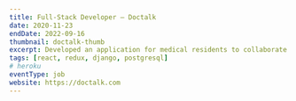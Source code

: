 ```yaml
---
title: Full-Stack Developer – Doctalk
date: 2020-11-23
endDate: 2022-09-16
thumbnail: doctalk-thumb
excerpt: Developed an application for medical residents to collaborate on study notes using a rich text editor with tracked changes. Created a custom email generator with drag-and-drop functionality, auto-save, and drafts.
tags: [react, redux, django, postgresql]
# heroku
eventType: job
website: https://doctalk.com
---
```

